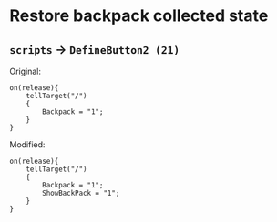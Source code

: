# Restore backpack collected state

## `scripts` -> `DefineButton2 (21)`

Original:

```
on(release){
	tellTarget("/")
	{
		Backpack = "1";
	}
}
```

Modified:

```
on(release){
	tellTarget("/")
	{
		Backpack = "1";
		ShowBackPack = "1";
	}
}
```
